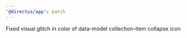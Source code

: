 ```yaml
---
'@directus/app': patch
---
```


Fixed visual glitch in color of data-model collection-item collapse icon

